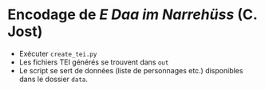 # Encodage de *E Daa im Narrehüss* (C. Jost)

- Exécuter `create_tei.py`
- Les fichiers TEI générés se trouvent dans `out`
- Le script se sert de données (liste de personnages etc.) disponibles dans le dossier `data`.
